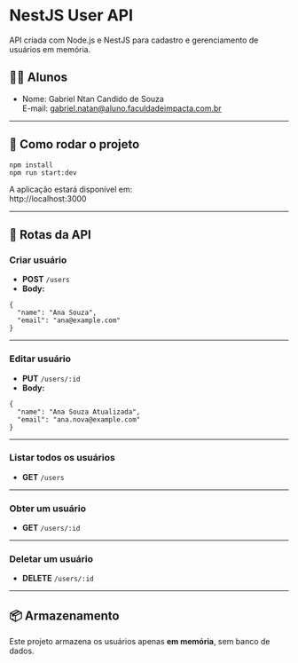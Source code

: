 # NestJS User API

API criada com Node.js e NestJS para cadastro e gerenciamento de usuários em memória.

## 👨‍🎓 Alunos

- Nome: Gabriel Ntan Candido de Souza  
  E-mail: gabriel.natan@aluno.faculdadeimpacta.com.br

---

## 🚀 Como rodar o projeto

```
npm install
npm run start:dev
```

A aplicação estará disponível em:  
http://localhost:3000

---

## 🔁 Rotas da API

### Criar usuário

- **POST** `/users`
- **Body:**

```
{
  "name": "Ana Souza",
  "email": "ana@example.com"
}
```

---

### Editar usuário

- **PUT** `/users/:id`
- **Body:**

```
{
  "name": "Ana Souza Atualizada",
  "email": "ana.nova@example.com"
}
```

---

### Listar todos os usuários

- **GET** `/users`

---

### Obter um usuário

- **GET** `/users/:id`

---

### Deletar um usuário

- **DELETE** `/users/:id`

---

## 📦 Armazenamento

Este projeto armazena os usuários apenas **em memória**, sem banco de dados.
